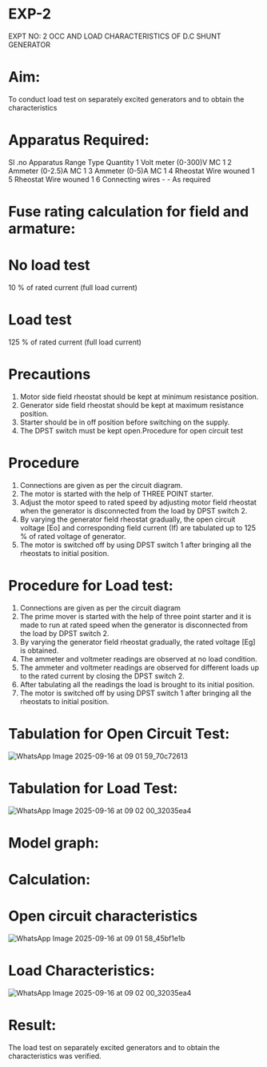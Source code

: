 # EXP-2
EXPT NO: 2 OCC AND LOAD CHARACTERISTICS OF D.C SHUNT GENERATOR

# Aim:
To conduct load test on separately excited generators and to obtain the characteristics

# Apparatus Required:

Sl .no	Apparatus	Range	Type	Quantity
1	Volt meter	(0-300)V	MC	1
2	Ammeter	(0-2.5)A	MC	1
3	Ammeter	(0-5)A	MC	1
4	Rheostat		Wire wouned	1
5	Rheostat		Wire wouned	1
6	Connecting wires	-	-	As required

# Fuse rating calculation for field and armature:

# No load test

10 % of rated current (full load current)

# Load test

125 % of rated current (full load current)

# Precautions

1.   Motor side field rheostat should be kept at minimum resistance position.
2.   Generator side field rheostat should be kept at maximum resistance position.
3.   Starter should be in off position before switching on the supply.
4.   The DPST switch must be kept open.Procedure for open circuit test
# Procedure
1.   Connections are given as per the circuit diagram.
2.   The motor is started with the help of THREE POINT starter.
3.   Adjust the motor speed to rated speed by adjusting motor field rheostat when the generator is disconnected from the load by DPST switch 2.
4.   By  varying  the  generator  field  rheostat  gradually,  the  open  circuit  voltage  [Eo]  and corresponding field current (If) are tabulated up to 125 % of rated voltage of generator.
5.   The motor is switched off by using DPST switch 1 after bringing all the rheostats to initial position.

# Procedure for Load test:

1.   Connections are given as per the circuit diagram
2.   The prime mover is started with the help of three point starter and it is made to run at rated speed when the generator is disconnected from the load by DPST switch 2.
3.   By varying the generator field rheostat gradually, the rated voltage [Eg] is obtained.
4.   The ammeter and voltmeter readings are observed at no load condition.
5.   The ammeter and voltmeter readings are observed for different loads up to the rated current by closing the DPST switch 2.
6.   After tabulating all the readings the load is brought to its initial position.
7.   The motor is switched off by using DPST switch 1 after bringing all the rheostats to initial position.

# Tabulation for Open Circuit Test:
![WhatsApp Image 2025-09-16 at 09 01 59_70c72613](https://github.com/user-attachments/assets/4044614d-9a8f-4550-af65-515b030da44c)


# Tabulation for Load Test:
![WhatsApp Image 2025-09-16 at 09 02 00_32035ea4](https://github.com/user-attachments/assets/ec48c200-749a-48f2-9df0-0bc47782bebe)

# Model graph:
# Calculation: 

# Open circuit characteristics
![WhatsApp Image 2025-09-16 at 09 01 58_45bf1e1b](https://github.com/user-attachments/assets/84d23c33-39ed-4763-9a9b-d04a56cab94e)

  
# Load Characteristics:
 ![WhatsApp Image 2025-09-16 at 09 02 00_32035ea4](https://github.com/user-attachments/assets/7f92b8d8-8075-47ac-a5bf-f6d9b429286a)

# Result:
The load test on separately excited generators and to obtain the characteristics was verified.
